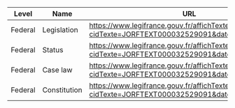 | Level | Name | URL |
|---|---|---|
| Federal | Legislation | https://www.legifrance.gouv.fr/affichTexte.do?cidTexte=JORFTEXT000032529091&dateTexte=20170922 |
| Federal | Status | https://www.legifrance.gouv.fr/affichTexte.do?cidTexte=JORFTEXT000032529091&dateTexte=20170922 |
| Federal | Case law | https://www.legifrance.gouv.fr/affichTexte.do?cidTexte=JORFTEXT000032529091&dateTexte=20170922 |
| Federal | Constitution | https://www.legifrance.gouv.fr/affichTexte.do?cidTexte=JORFTEXT000032529091&dateTexte=20170922 |